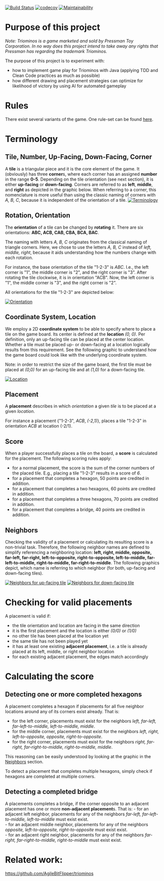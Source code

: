 [![Build Status](https://travis-ci.com/luddwichr/triominos.svg?branch=master)](https://travis-ci.org/luddwichr/triominos)
[![codecov](https://codecov.io/gh/luddwichr/triominos/branch/master/graph/badge.svg)](https://codecov.io/gh/luddwichr/triominos)
[![Maintainability](https://api.codeclimate.com/v1/badges/23a9728a83310e36f54f/maintainability)](https://codeclimate.com/github/luddwichr/triominos/maintainability)

# Purpose of this project
*Note: Triominos is a game marketed and sold by Pressman Toy Corporation.
In no way does this project intend to take away any rights that Pressman has regarding the trademark Triominos.*

The purpose of this project is to experiment with:
* how to implement game play for Triominos with Java (applying TDD and Clean Code practices as much as possible)
* how different drawing and placement strategies can optimize for likelihood of victory by using AI for automated gameplay

# Rules
There exist several variants of the game.
One rule-set can be found [here](https://www.pressmantoy.com/wp-content/uploads/2018/01/Tri-Ominos.pdf).

# Terminology

## Tile, Number, Up-Facing, Down-Facing, Corner
A **tile** is a triangular piece and it is the core element of the game. 
It (obviously) has three **corner**s, where each corner has an assigned **number** in the range **0-5**.
Depending on the tile orientation (see next section), it is either **up-facing** or **down-facing**.
Corners are referred to as **left**, **middle**, and **right** as depicted in the graphic below.
When referring to a corner, this nomenclature is more useful than using the classic naming of corners with *A, B, C*, because it is independent of the orientation of a tile. 
[![Terminology](doc/terminology.svg)](doc/terminology.svg)

## Rotation, Orientation
The **orientation** of a tile can be changed by **rotating** it.
There are six orientations: **ABC, ACB, CAB, CBA, BCA, BAC**.

The naming with letters *A, B, C* originates from the classical naming of triangle corners. 
Here, we chose to use the letters *A, B, C* instead of *left, middle, right*, because it aids understanding how the numbers change with each rotation.

For instance, the base orientation of the tile "1-2-3" is *ABC*. 
I.e., the left corner is "1", the middle corner is "2", and the right corner is "3".
After rotating the tile clockwise, it is in orientation "ACB". 
Now, the left corner is "1", the middle corner is "3", and the right corner is "2".

All orientations for the tile "1-2-3" are depicted below:

[![Orientation](doc/orientation.svg)](doc/orientation.svg)

## Coordinate System, Location
We employ a 2D **coordinate system** to be able to specify where to place a tile on the game board.
Its center is defined at the **location** *(0, 0)*. 
Per definition, only an up-facing tile can be placed at the center location.
Whether a tile must be placed up- or down-facing at a location logically results from this requirement.
See the following graphic to understand how the game board could look like with the underlying coordinate system.

Note: in order to restrict the size of the game board, the first tile must be placed at *(0,0)* for an up-facing tile and at *(1,0)* for a down-facing tile.

[![Location](doc/location.svg)](doc/location.svg)
  
## Placement
A **placement** describes in which *orientation* a given *tile* is to be placed at a given *location*.

For instance a placement {"1-2-3", *ACB*, *(-2,1)*}, places a tile "1-2-3" in orientation *ACB* at location (-2/1).

## Score
When a player successfully places a tile on the board, a **score** is calculated for the placement.
The following scoring rules apply:
- for a normal placement, the score is the sum of the corner numbers of the placed tile. 
  E.g., placing a tile "1-2-3" results in a score of *6*.
- for a placement that completes a hexagon, 50 points are credited in addition.
- for a placement that completes a two hexagons, 60 points are credited in addition.
- for a placement that completes a three hexagons, 70 points are credited in addition.
- for a placement that completes a bridge, 40 points are credited in addition.


## Neighbors
Checking the validity of a placement or calculating its resulting score is a non-trivial task.
Therefore, the following neighbor names are defined to simplify referencing a neighboring location:
**left, right, middle, opposite, far-left, far-right, left-to-opposite, right-to-opposite, left-to-middle, far-left-to-middle, right-to-middle, far-right-to-middle**.
The following graphics depict, which name is referring to which neighbor (for both, up-facing and down-facing tiles).

[![Neighbors for up-facing tile](doc/neighbors_up-facing.svg)](doc/neighbors_up-facing.svg)
[![Neighbors for down-facing tile](doc/neighbors_down-facing.svg)](doc/neighbors_down-facing.svg)

# Checking for valid placements

A placement is valid if:
- the tile orientation and location are facing in the same direction 
- it is the first placement and the location is either *(0/0)* or *(1/0)*
- no other tile has been placed at the location yet
- the same tile has not been played yet
- it has at least one existing **adjacent placement**, i.e. a tile is already placed at its left, middle, or right neighbor location
- for each existing adjacent placement, the edges match accordingly

# Calculating the score

## Detecting one or more completed hexagons
A placement completes a hexagon if placements for all five neighbor locations around any of its corners exist already.
That is:
- for the left corner, placements must exist for the neighbors *left, far-left, far-left-to-middle, left-to-middle, middle*. 
- for the middle corner, placements must exist for the neighbors *left, right, left-to-opposite, opposite, right-to-opposite*.
- for the right corner, placements must exist for the neighbors *right, far-right, far-right-to-middle, right-to-middle, middle*.

This reasoning can be easily understood by looking at the graphic in the [Neighbors](#neighbors) section.

To detect a placement that completes multiple hexagons, simply check if hexagons are completed at multiple corners.

## Detecting a completed bridge
A placements completes a bridge, if the corner opposite to an adjacent placement has one or more **non-adjacent placement**s. That is:
    - for an adjacent left neighbor, placements for any of the neighbors *far-left, far-left-to-middle, left-to-middle* must exist exist.  
    - for an adjacent middle neighbor, placements for any of the neighbors *opposite, left-to-opposite, right-to-opposite* must exist exist.  
    - for an adjacent right neighbor, placements for any of the neighbors *far-right, far-right-to-middle, right-to-middle* must exist exist.  

# Related work: 
https://github.com/AgileBitFlipper/triominos
